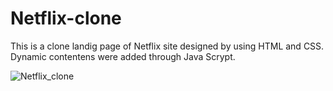 # Netflix-clone
This is a clone landig page of Netflix site designed by using HTML and CSS.<br>
Dynamic contentens were added through Java Scrypt.<br>

![Netflix_clone](https://user-images.githubusercontent.com/59338991/72269193-2d5fff80-3649-11ea-8c6c-f5916700c768.jpg)
